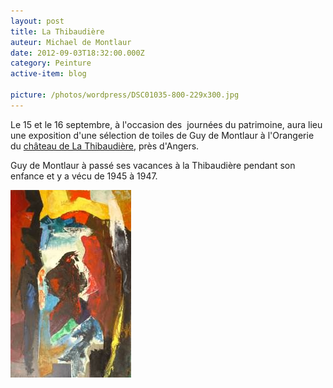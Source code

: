 ```yaml
---
layout: post
title: La Thibaudière
auteur: Michael de Montlaur
date: 2012-09-03T18:32:00.000Z
category: Peinture
active-item: blog

picture: /photos/wordpress/DSC01035-800-229x300.jpg
---
```


Le 15 et le 16 septembre, à l'occasion des  journées du patrimoine, aura lieu une exposition d'une sélection de toiles de Guy de Montlaur à l'Orangerie du <a href="https://maps.google.fr/maps?q=47.54241,-0.637207&amp;hl=fr&amp;ll=47.542381,-0.637336&amp;spn=0.023437,0.038581&amp;num=1&amp;t=m&amp;z=15">château de La Thibaudière</a>, près d'Angers.

Guy de Montlaur à passé ses vacances à la Thibaudière pendant son enfance et y a vécu de 1945 à 1947.

<!--more-->

<img src="/photos/wordpress/Le-passeur-des-jours-futurs-193x300.jpg" alt="Le passeur des jours futurs - 1977">
